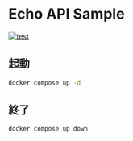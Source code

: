 # Echo API Sample

[![test](https://github.com/undefeated-davout/echo-api-sample/actions/workflows/test.yml/badge.svg)](https://github.com/undefeated-davout/echo-api-sample/actions/workflows/test.yml)

## 起動

```bash
docker compose up -d
```

## 終了

```bash
docker compose up down
```
